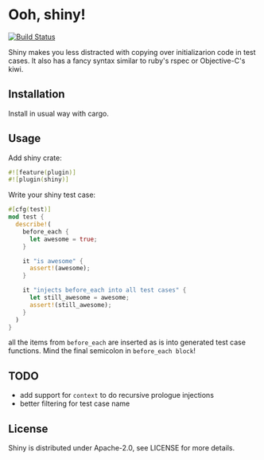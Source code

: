 Ooh, shiny!
===========

[![Build Status](https://travis-ci.org/farcaller/shiny.svg)](https://travis-ci.org/farcaller/shiny)

Shiny makes you less distracted with copying over initializarion code in test cases. It also has a fancy syntax similar to ruby's rspec or Objective-C's kiwi.

Installation
------------

Install in usual way with cargo.

Usage
-----

Add shiny crate:

```rust
#![feature(plugin)]
#![plugin(shiny)]
```

Write your shiny test case:
```rust
#[cfg(test)]
mod test {
  describe!(
    before_each {
      let awesome = true;
    }

    it "is awesome" {
      assert!(awesome);
    }

    it "injects before_each into all test cases" {
      let still_awesome = awesome;
      assert!(still_awesome);
    }
  )
}
```

all the items from `before_each` are inserted as is into generated test case functions. Mind the final semicolon in `before_each block`!

TODO
----

 * add support for `context` to do recursive prologue injections
 * better filtering for test case name

License
-------

Shiny is distributed under Apache-2.0, see LICENSE for more details.

